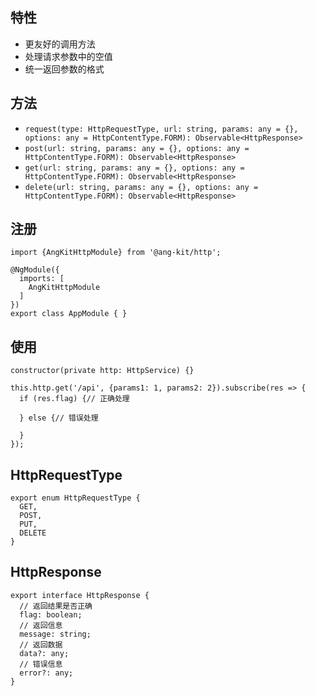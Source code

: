## 特性

- 更友好的调用方法
- 处理请求参数中的空值
- 统一返回参数的格式


## 方法

- `request(type: HttpRequestType, url: string, params: any = {}, options: any = HttpContentType.FORM): Observable<HttpResponse>`
- `post(url: string, params: any = {}, options: any = HttpContentType.FORM): Observable<HttpResponse>`
- `get(url: string, params: any = {}, options: any = HttpContentType.FORM): Observable<HttpResponse>`
- `delete(url: string, params: any = {}, options: any = HttpContentType.FORM): Observable<HttpResponse>`

## 注册
```angular
import {AngKitHttpModule} from '@ang-kit/http';

@NgModule({
  imports: [
    AngKitHttpModule
  ]
})
export class AppModule { }
```

## 使用
```angular
constructor(private http: HttpService) {}

this.http.get('/api', {params1: 1, params2: 2}).subscribe(res => {
  if (res.flag) {// 正确处理
  
  } else {// 错误处理
  
  }
});
```

## HttpRequestType
```angular
export enum HttpRequestType {
  GET,
  POST,
  PUT,
  DELETE
}
```

## HttpResponse
```angular
export interface HttpResponse {
  // 返回结果是否正确
  flag: boolean;
  // 返回信息
  message: string;
  // 返回数据
  data?: any;
  // 错误信息
  error?: any;
}
```
